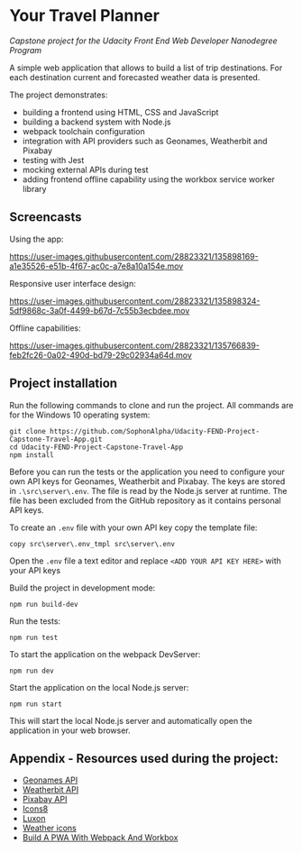 # Your Travel Planner

*Capstone project for the Udacity Front End Web Developer Nanodegree Program*

A simple web application that allows to build a list of trip destinations. For each destination 
current and forecasted weather data is presented.

The project demonstrates:
- building a frontend using HTML, CSS and JavaScript
- building a backend system with Node.js
- webpack toolchain configuration
- integration with API providers such as Geonames, Weatherbit and Pixabay
- testing with Jest
- mocking external APIs during test
- adding frontend offline capability using the workbox service worker library

## Screencasts

Using the app:

https://user-images.githubusercontent.com/28823321/135898169-a1e35526-e51b-4f67-ac0c-a7e8a10a154e.mov

Responsive user interface design:

https://user-images.githubusercontent.com/28823321/135898324-5df9868c-3a0f-4499-b67d-7c55b3ecbdee.mov

Offline capabilities:

https://user-images.githubusercontent.com/28823321/135766839-feb2fc26-0a02-490d-bd79-29c02934a64d.mov

## Project installation

Run the following commands to clone and run the project. All commands are for the 
Windows 10 operating system:

```shell
git clone https://github.com/SophonAlpha/Udacity-FEND-Project-Capstone-Travel-App.git
cd Udacity-FEND-Project-Capstone-Travel-App
npm install
```

Before you can run the tests or the application you need to configure your own API keys for 
Geonames, Weatherbit and Pixabay. The keys are stored in `.\src\server\.env`. The file is read by
the Node.js server at runtime. The file has been excluded from the GitHub repository as it contains
personal API keys.

To create an `.env` file with your own API key copy the template file:

```shell
copy src\server\.env_tmpl src\server\.env
```

Open the `.env` file a text editor and replace `<ADD YOUR API KEY HERE>` with your API keys

Build the project in development mode:

```shell
npm run build-dev
```

Run the tests:

```shell
npm run test
```

To start the application on the webpack DevServer:

```shell
npm run dev
```

Start the application on the local Node.js server:

```shell
npm run start
```

This will start the local Node.js server and automatically open the application in your web browser.

## Appendix - Resources used during the project:

- [Geonames API](https://www.geonames.org)
- [Weatherbit API](https://www.weatherbit.io/api)
- [Pixabay API](https://pixabay.com/service/about/api/)
- [Icons8](https://icons8.com/)
- [Luxon](https://moment.github.io/luxon/index.html#/)
- [Weather icons](http://erikflowers.github.io/weather-icons)
- [Build A PWA With Webpack And Workbox](https://nkracademy.com/build-a-pwa-with-webpack-and-workbox/)
